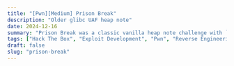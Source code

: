 ```yaml
---
title: "[Pwn][Medium] Prison Break"
description: "Older glibc UAF heap note"
date: 2024-12-16
summary: "Prison Break was a classic vanilla heap note challenge with `UAF` bug. I had to leak libc addresses off the heap to acquire `__free_hook` address which could then be overwritten to `system`."
tags: ["Hack The Box", "Exploit Development", "Pwn", "Reverse Engineering", "University CTF 2024", "Heap", "Free Hook", "Heap Grooming", "Use After Free"]
draft: false
slug: "prison-break"
---
```




